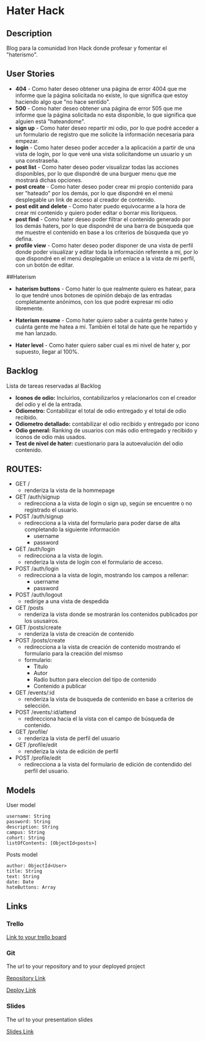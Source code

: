 # Hater Hack

## Description

Blog para la comunidad Iron Hack donde profesar y fomentar el "haterismo".

## User Stories

- **404** - Como hater deseo obtener una página de error 4004 que me informe que la página solicitada no existe, lo que significa que estoy haciendo algo que "no hace sentido".
- **500** - Como hater deseo obtener una página de error 505 que me informe que la página solicitada no esta disponible, lo que significa que alguien está "hateandome".
- **sign up** - Como hater deseo repartir mi odio, por lo que podré acceder a un formulario de registro que me solicite la información necesaria para empezar.
- **login** - Como hater deseo poder acceder a la aplicación a partir de una vista de login, por lo que veré una vista solicitandome un usuario y un una constraseña.
- **post list** - Como hater deseo poder visualizar todas las acciones disponibles, por lo que dispondré de una burguer menu que me mostrará dichas opciones.
- **post create** - Como hater deseo poder crear mi propio contenido para ser "hateado" por los demás, por lo que dispondré en el menú desplegable un link de acceso al creador de contenido.
- **post edit and delete** - Como hater puedo equivocarme a la hora de crear mi contenido y quiero poder editar o borrar mis lloriqueos.
- **post find** - Como hater deseo poder filtrar el contenido generado por los demás haters, por lo que dispondré de una barra de búsqueda que me muestre el contenido en base a los criterios de búsqueda que yo defina.
- **profile view** - Como hater deseo poder disponer de una vista de perfil donde poder visualizar y editar toda la información referente a mí, por lo que dispondré en el menú desplegable un enlace a la vista de mi perfil, con un botón de editar.

##Haterism

- **haterism buttons** - Como hater lo que realmente quiero es hatear, para lo que tendré unos botones de opinión debajo de las entradas completamente anónimos, con los que podré expresar mi odio libremente.

- **Haterism resume** - Como hater quiero saber a cuánta gente hateo y cuánta gente me hatea a mí. También el total de hate que he repartido y me han lanzado.

- **Hater level** - Como hater quiero saber cual es mi nivel de hater y, por supuesto, llegar al 100%.

## Backlog

 Lista de tareas reservadas al  Backlog

- **Iconos de odio:** Incluirlos, contabilizarlos y relacionarlos con el creador del odio y el de la entrada.
- **Odiometro:** Contabilizar el total de odio entregado y el total de odio recibido.
- **Odiometro detallado:** contabilizar el odio recibido y entregado por icono
- **Odio general:** Ranking de usuarios con más odio entregado y recibido y iconos de odio más usados.
- **Test de nivel de hater:** cuestionario para la autoevalución del odio contenido.


## ROUTES:

- GET / 
  - renderiza la vista de la hommepage
- GET /auth/signup
  - redirecciona a la vista de login o sign up, según se encuentre o no registrado el usuario.
- POST /auth/signup
  - redirecciona a la vista del formulario para poder darse de alta completando la siguiente información
    - username
    - password
- GET /auth/login
  - redirecciona a la vista de login.
  - renderiza la vista de login con el formulario de acceso.
- POST /auth/login
  - redirecciona a la vista de login, mostrando los campos a rellenar:
    - username
    - password
- POST /auth/logout
	- redirige a una vista de despedida 
- GET /posts
  - renderiza la vista donde se mostrarán los contenidos publicados por los ususairos.
- GET /posts/create
	- renderiza la vista de creación de contenido
- POST /posts/create
	- redirecciona a la vista de creación de contenido mostrando el formulario para la creación del mismso
  - formulario: 
    - Titulo
    - Autor
    - Radio button para eleccion del tipo de contenido
    - Contenido a publicar
- GET /events/:id
  - renderiza la vista de busqueda de contenido en base a criterios de selección.
- POST /events/:id/attend 
  - redirecciona hacia el la vista con el campo de búsqueda de contenido.
- GET /profile/
  - renderiza la vista de perfil del usuario
- GET /profile/edit
	- renderiza la vista de edición de perfil
- POST /profile/edit
	- redirecciona a la vista del formulario de edición de contendido del perfil del usuario.

## Models

User model
 
```
username: String
password: String
description: String
campus: String
cohort: String
listOfContents: [ObjectId<posts>]
```

Posts model

```
author: ObjectId<User>
title: String
text: String
date: Date
hateButtons: Array
``` 

## Links

### Trello

[Link to your trello board](https://trello.com/b/pn3Ukwof/haterhack)

### Git

The url to your repository and to your deployed project

[Repository Link](https://github.com/ibandasca/M02_Hater_Hack/blob/master/README.md)

[Deploy Link](http://heroku.com)

### Slides

The url to your presentation slides

[Slides Link](http://slides.com)
